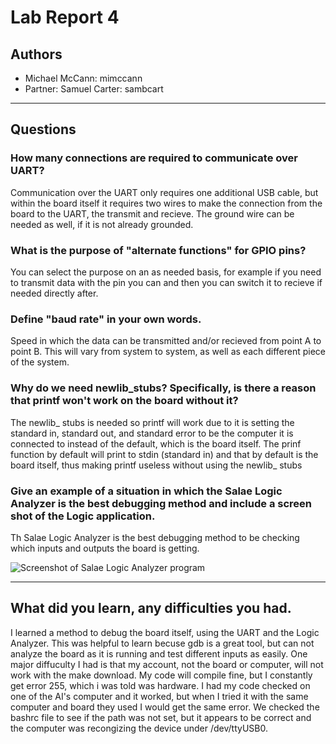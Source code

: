 # Lab Report 4
## Authors  
* Michael McCann: mimccann
* Partner: Samuel Carter: sambcart  
---

## Questions
### How many connections are required to communicate over UART?  

Communication over the UART only requires one additional USB cable, but within the board itself it requires two wires to make the connection from the board to the UART, the transmit and recieve.  The ground wire can be needed as well, if it is not already grounded.

### What is the purpose of "alternate functions" for GPIO pins?  

You can select the purpose on an as needed basis, for example if you need to transmit data with the pin you can and then you can switch it to recieve if needed directly after.  

### Define "baud rate" in your own words.  

Speed in which the data can be transmitted and/or recieved from point A to point B.  This will vary from system to system, as well as each different piece of the system.

### Why do we need newlib_stubs? Specifically, is there a reason that printf won't work on the board without it?  

The newlib_ stubs is needed so printf will work due to it is setting the standard in, standard out, and standard error to be the computer it is connected to instead of the default, which is the board itself.  The prinf function by default will print to stdin (standard in) and that by default is the board itself, thus making printf useless without using the newlib_ stubs  

### Give an example of a situation in which the Salae Logic Analyzer is the best debugging method and include a screen shot of the Logic application.  

Th Salae Logic Analyzer is the best debugging method to be checking which inputs and outputs the board is getting.

![Screenshot of Salae Logic Analyzer program](https://github.iu.edu/mimccann/CS-Spring2017/raw/master/lab4/saleae-logic-analyzer.png)

---
## What did you learn, any difficulties you had.  

I learned a method to debug the board itself, using the UART and the Logic Analyzer.  This was helpful to learn becuse gdb is a great tool, but can not analyze the board as it is running and test different inputs as easily.  One major diffuculty I had is that my account, not the board or computer, will not work with the make download.  My code will compile fine, but I constantly get error 255, which i was told was hardware.  I had my code checked on one of the AI's computer and it worked, but when I tried it with the same computer and board they used I would get the same error.  We checked the bashrc file to see if the path was not set, but it appears to be correct and the computer was recongizing the device under /dev/ttyUSB0.  

